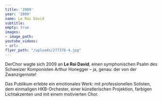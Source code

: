 ```yaml
---
title: '2009'
year: '2009'
name: Le Roi David
subtitle: 
empty: true
images:
- image_path: 
youtube_videos:
- url: 
flyer_path: "/uploads/277376-4.jpg"
---
```


DerChor wagte sich 2009 an **Le Roi David**, einen symphonischen Psalm des Schweizer Komponisten Arthur Honegger – ja, genau: der von der Zwanzigernote!

Das Publikum erlebte ein emotionales Werk: mit professionellen Solisten, dem einmaligen HKB-Orchester, einer k&uuml;nstlerischen Projektion, farbigen Lichtakzenten und mit einem motivierten Chor.